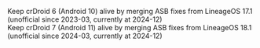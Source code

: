 Keep crDroid 6 (Android 10) alive by merging ASB fixes from LineageOS 17.1 (unofficial since 2023-03, currently at 2024-12)\
Keep crDroid 7 (Android 11) alive by merging ASB fixes from LineageOS 18.1 (unofficial since 2024-03, currently at 2024-12)
